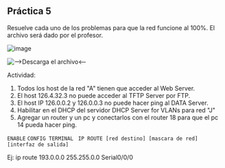 ## Práctica 5

Resuelve cada uno de los problemas para que la red funcione al 100%. El archivo será dado por el profesor.

![image](https://github.com/calles/GII_Redes/assets/22343642/cec2681c-4a01-4d3e-9cdb-8019001bf6cb)

![-->Descarga el archivo<--](https://drive.google.com/file/d/1uoI1k6DXoj5mlQxH8tv1V9yFWJV1l2TZ/view?usp=sharing)

Actividad:

1. Todos los host de la red "A" tienen que acceder al Web Server.
2. El host 126.4.32.3 no puede acceder al TFTP Server por FTP.
3. El host IP 126.0.0.2 y 126.0.0.3 no puede hacer ping al DATA Server.
4. Habilitar en el DHCP del servidor DHCP Server for VLANs para red "J"
5. Agregar un router y un pc y conectarlos con el router 18 para que el pc 14 pueda hacer ping. 

```ENABLE```
```CONFIG TERMINAL ```
```IP ROUTE [red destino] [mascara de red] [interfaz de salida] ```

Ej: ip route 193.0.0.0 255.255.0.0 Serial0/0/0
